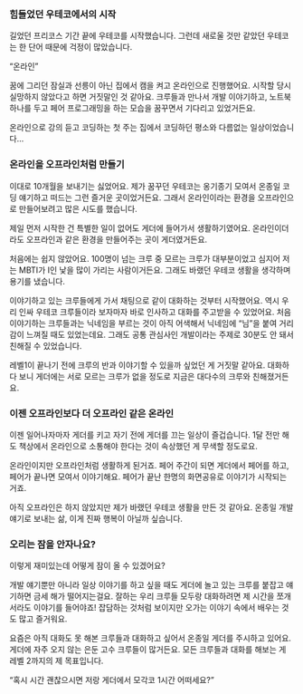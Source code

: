 ### 힘들었던 우테코에서의 시작
 길었던 프리코스 기간 끝에 우테코를 시작했습니다. 그런데 새로울 것만 같았던 우테코는 한 단어 때문에 걱정이 많았습니다.
 
 “온라인”
 
 꿈에 그리던 잠실과 선릉이 아닌 집에서 캠을 켜고 온라인으로 진행했어요. 시작할 당시 실망하지 않았다고 하면 거짓말인 것 같아요. 크루들과 만나서 개발 이야기하고, 노트북 하나를 두고 페어 프로그래밍을 하는 모습을 꿈꾸면서 기다리고 있었거든요.
 
 온라인으로 강의 듣고 코딩하는 첫 주는 집에서 코딩하던 평소와 다름없는 일상이었습니다…

### 온라인을 오프라인처럼 만들기
 이대로 10개월을 보내기는 싫었어요. 제가 꿈꾸던 우테코는 옹기종기 모여서 온종일 코딩 얘기하고 떠드는 그런 즐거운 곳이었거든요. 그래서 온라인이라는 환경을 오프라인으로 만들어보려고 많은 시도를 했습니다.

 제일 먼저 시작한 건 특별한 일이 없어도 게더에 들어가서 생활하기였어요. 온라인이더라도 오프라인과 같은 환경을 만들어주는 곳이 게더였거든요.

 처음에는 쉽지 않았어요. 100명이 넘는 크루 중 모르는 크루가 대부분이었고 심지어 저는 MBTI가 I인 낯을 많이 가리는 사람이거든요. 그래도 바랬던 우테코 생활을 생각하며 용기를 냈습니다.

 이야기하고 있는 크루들에게 가서 채팅으로 같이 대화하는 것부터 시작했어요. 역시 우리 인싸 우테코 크루들이라 보자마자 바로 인사하고 대화를 주고받을 수 있었어요. 처음 이야기하는 크루들과는 닉네임을 부르는 것이 아직 어색해서 닉네임에 “님”을 붙여 거리감이 느껴질 때도 있었는데요. 그래도 공통 관심사인 개발이라는 주제로 30분도 안 돼서 친해질 수 있었습니다.

 레벨1이 끝나기 전에 크루의 반과 이야기할 수 있을까 싶었던 게 거짓말 같아요. 대화하다 보니 게더에는 서로 모르는 크루가 없을 정도로 지금은 대다수의 크루와 친해졌거든요.


### 이젠 오프라인보다 더 오프라인 같은 온라인
 이젠 일어나자마자 게더를 키고 자기 전에 게더를 끄는 일상이 즐겁습니다. 1달 전만 해도 책상에서 온라인으로 소통해야 한다는 것이 속상했던 게 무색할 정도로요.
 
 온라인이지만 오프라인처럼 생활하게 된거죠. 페어 주간이 되면 게더에서 페어를 하고, 페어가 끝나면 모여서 이야기해요. 페어가 끝난 한명의 화면공유로 이야기가 시작되는 거죠.
 
 아직 오프라인은 하지 않았지만 제가 바랬던 우테코 생활을 만든 것 같아요. 온종일 개발 얘기로 보내는 삶, 이게 진짜 행복이 아닐까 싶습니다.

### 오리는 잠을 안자나요?
 이렇게 재미있는데 어떻게 잠이 올 수 있겠어요?
 
 개발 얘기뿐만 아니라 일상 이야기를 하고 싶을 때도 게더에 놀고 있는 크루를 붙잡고 얘기하면 금세 해가 떨어지는걸요. 잘하는 우리 크루들 모두랑 대화하려면 제 시간을 쪼개서라도 이야기를 들어야죠!
 잡담하는 것처럼 보이지만 오가는 이야기 속에서 배우는 것도 많고 즐거워요.
 
 요즘은 아직 대화도 못 해본 크루들과 대화하고 싶어서 온종일 게더를 주시하고 있어요. 게더에 자주 오지 않는 은둔 고수 크루들이 많거든요. 모든 크루들과 대화를 해보는 게 레벨 2까지의 제 목표입니다.

“혹시 시간 괜찮으시면 저랑 게더에서 모각코 1시간 어떠세요?”

